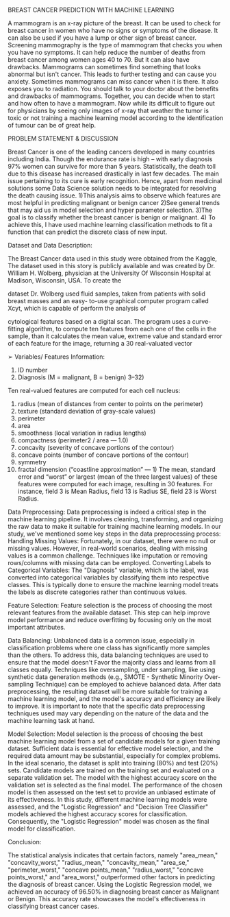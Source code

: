 BREAST CANCER PREDICTION WITH MACHINE LEARNING

A mammogram is an x-ray picture of the breast. It can be used to check for breast cancer
in women who have no signs or symptoms of the disease. It can also be used if you have a lump or
other sign of breast cancer.
Screening mammography is the type of mammogram that checks you when you have no
symptoms. It can help reduce the number of deaths from breast cancer among women ages 40 to
70.
But it can also have drawbacks. Mammograms can sometimes find something that looks
abnormal but isn't cancer. This leads to further testing and can cause you anxiety. Sometimes
mammograms can miss cancer when it is there. It also exposes you to radiation.
You should talk to your doctor about the benefits and drawbacks of mammograms.
Together, you can decide when to start and how often to have a mammogram. Now while its
difficult to figure out for physicians by seeing only images of x-ray that weather the tumor is toxic
or not training a machine learning model according to the identification of tumour can be of
great help.

PROBLEM STATEMENT & DISCUSSION

Breast Cancer is one of the leading cancers developed in many countries including India. Though
the endurance rate is high – with early diagnosis 97% women can survive for more than 5 years.
Statistically, the death toll due to this disease has increased drastically in last few decades. The
main issue pertaining to its cure is early recognition. Hence, apart from medicinal solutions some Data
Science solution needs to be integrated for resolving the death causing issue.
1)This analysis aims to observe which features are most helpful in predicting malignant or benign
cancer
2)See general trends that may aid us in model selection and hyper parameter selection.
3)The goal is to classify whether the breast cancer is benign or malignant.
4) To achieve this, I have used machine learning classification methods to fit a function that can
predict the discrete class of new input.

Dataset and Data Description:

The Breast Cancer data used in this study were obtained from the Kaggle, The
dataset used in this story is publicly available and was created by Dr. William H. Wolberg,
physician at the University Of Wisconsin Hospital at Madison, Wisconsin, USA. To create the

dataset Dr. Wolberg used fluid samples, taken from patients with solid breast masses and an easy-
to-use graphical computer program called Xcyt, which is capable of perform the analysis of

cytological features based on a digital scan. The program uses a curve-fitting algorithm, to compute
ten features from each one of the cells in the sample, than it calculates the mean value, extreme
value and standard error of each feature for the image, returning a 30 real-valuated vector

➢ Variables/ Features Information:
1. ID number
2. Diagnosis (M = malignant, B = benign) 3–32)

Ten real-valued features are computed for each cell nucleus:

1. radius (mean of distances from center to points on the perimeter)
2. texture (standard deviation of gray-scale values)
3. perimeter
4. area
5. smoothness (local variation in radius lengths)
6. compactness (perimeter2 / area — 1.0)
7. concavity (severity of concave portions of the contour)
8. concave points (number of concave portions of the contour)
9. symmetry
10. fractal dimension (“coastline approximation” — 1)
The mean, standard error and “worst” or largest (mean of the three largest values) of these features were
computed for each image, resulting in 30 features. For instance, field 3 is Mean Radius, field 13 is Radius
SE, field 23 is Worst Radius.

Data Preprocessing:
Data preprocessing is indeed a critical step in the machine learning pipeline. It involves cleaning, transforming, and organizing the raw data to make it suitable for training machine learning models. In our study, we've mentioned some key steps in the data preprocessing process:
Handling Missing Values: 
Fortunately, in our dataset, there were no null or missing values. However, in real-world scenarios, dealing with missing values is a common challenge. Techniques like imputation or removing rows/columns with missing data can be employed.
Converting Labels to Categorical Variables: The "Diagnosis" variable, which is the label, was converted into categorical variables by classifying them into respective classes. This is typically done to ensure the machine learning model treats the labels as discrete categories rather than continuous values.

Feature Selection: Feature selection is the process of choosing the most relevant features from the available dataset. This step can help improve model performance and reduce overfitting by focusing only on the most important attributes.

Data Balancing: 
Unbalanced data is a common issue, especially in classification problems where one class has significantly more samples than the others. To address this, data balancing techniques are used to ensure that the model doesn't Favor the majority class and learns from all classes equally. Techniques like oversampling, under sampling, like using synthetic data generation methods (e.g., SMOTE - Synthetic Minority Over-sampling Technique) can be employed to achieve balanced data.
After data preprocessing, the resulting dataset will be more suitable for training a machine learning model, and the model's accuracy and efficiency are likely to improve. It is important to note that the specific data preprocessing techniques used may vary depending on the nature of the data and the machine learning task at hand.

Model Selection:
Model selection is the process of choosing the best machine learning model from a set of candidate models for a given training dataset. Sufficient data is essential for effective model selection, and the required data amount may be substantial, especially for complex problems.
In the ideal scenario, the dataset is split into training (80%) and test (20%) sets. Candidate models are trained on the training set and evaluated on a separate validation set. The model with the highest accuracy score on the validation set is selected as the final model. The performance of the chosen model is then assessed on the test set to provide an unbiased estimate of its effectiveness.
In this study, different machine learning models were assessed, and the "Logistic Regression" and "Decision Tree Classifier" models achieved the highest accuracy scores for classification. Consequently, the "Logistic Regression" model was chosen as the final model for classification.

Conclusion:

The statistical analysis indicates that certain factors, namely "area_mean," "concavity_worst," "radius_mean," "concavity_mean," "area_se," "perimeter_worst," "concave points_mean," "radius_worst," "concave points_worst," and "area_worst," outperformed other factors in predicting the diagnosis of breast cancer.
Using the Logistic Regression model, we achieved an accuracy of 96.50% in diagnosing breast cancer as Malignant or Benign. This accuracy rate showcases the model's effectiveness in classifying breast cancer cases.


